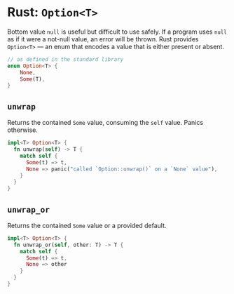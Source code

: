 # Rust: `Option<T>`

Bottom value `null` is useful but difficult to use safely. If a program uses `null` as if it were a not-null value, an error will be thrown.
Rust provides `Option<T>` — an enum that encodes a value that is either present or absent.

```rust
// as defined in the standard library
enum Option<T> {
    None,
    Some(T),
}
```

## `unwrap`

Returns the contained `Some` value, consuming the `self` value.
Panics otherwise.

```rust
impl<T> Option<T> {
  fn unwrap(self) -> T {
    match self {
      Some(t) => t,
      None => panic("called `Option::unwrap()` on a `None` value"),
    }
  }
}
```

## `unwrap_or`

Returns the contained `Some` value or a provided default.

```rust
impl<T> Option<T> {
  fn unwrap_or(self, other: T) -> T {
    match self {
      Some(t) => t,
      None => other
    }
  }
}
```
